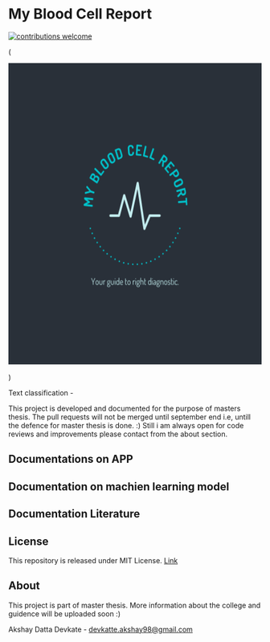# My Blood Cell Report 
[![contributions welcome](https://img.shields.io/badge/contributions-welcome-brightgreen.svg?style=flat)](https://github.com/dwyl/esta/issues)




(<p align="center">
  <img width="600" height="600" src="https://github.com/AkshayDevkate/CoreML/blob/main/Final/Final/Assets.xcassets/App%20icon.imageset/applogo.png">
</p>)



Text classification - 

This project is developed and documented for the purpose of masters thesis. The pull requests will not be merged until september end i.e, untill the defence for master thesis is done. :) Still i am always open for code reviews and improvements please contact from the about section. 

## Documentations on APP


## Documentation on machien learning model


## Documentation Literature 


## License 
This repository is released under MIT License. [Link](https://github.com/AkshayDevkate/CoreML/blob/main/LICENSE)

## About
This project is part of master thesis. More information about the college and guidence will be uploaded soon :)

Akshay Datta Devkate - devkatte.akshay98@gmail.com








